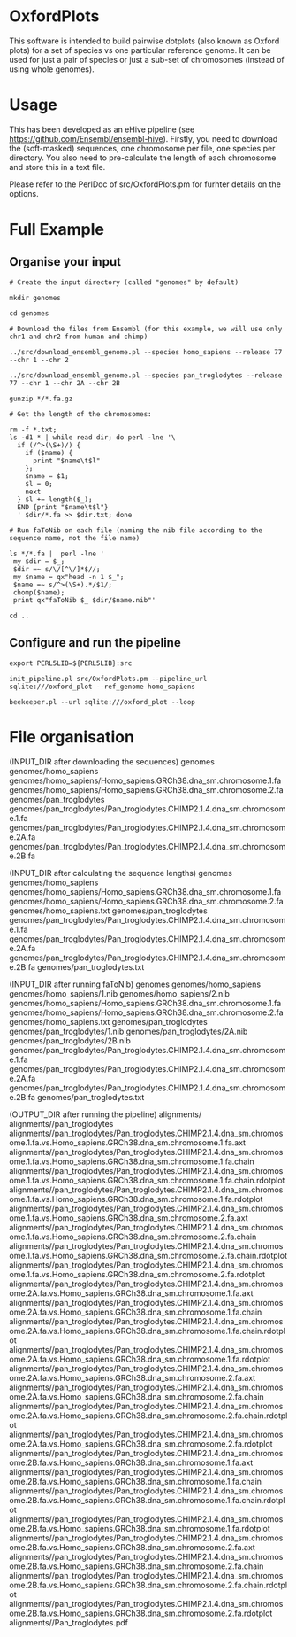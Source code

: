 OxfordPlots
===========

This software is intended to build pairwise dotplots (also known as Oxford plots) for a set of
species vs one particular reference genome. It can be used for just a pair of species or just a
sub-set of chromosomes (instead of using whole genomes).

Usage
=====

This has been developed as an eHive pipeline (see https://github.com/Ensembl/ensembl-hive). Firstly,
you need to download the (soft-masked) sequences, one chromosome per file, one species per
directory. You also need to pre-calculate the length of each chromosome and store this in a text
file.

Please refer to the PerlDoc of src/OxfordPlots.pm for furhter details on the options.

Full Example
============

Organise your input
-------------------

```
# Create the input directory (called "genomes" by default)

mkdir genomes

cd genomes

# Download the files from Ensembl (for this example, we will use only chr1 and chr2 from human and chimp)

../src/download_ensembl_genome.pl --species homo_sapiens --release 77 --chr 1 --chr 2

../src/download_ensembl_genome.pl --species pan_troglodytes --release 77 --chr 1 --chr 2A --chr 2B

gunzip */*.fa.gz

# Get the length of the chromosomes:

rm -f *.txt;
ls -d1 * | while read dir; do perl -lne '\
  if (/^>(\S+)/) {
    if ($name) {
      print "$name\t$l"
    };
    $name = $1;
    $l = 0;
    next
  } $l += length($_);
  END {print "$name\t$l"}
  ' $dir/*.fa >> $dir.txt; done

# Run faToNib on each file (naming the nib file according to the sequence name, not the file name)

ls */*.fa |  perl -lne '
 my $dir = $_;
 $dir =~ s/\/[^\/]*$//;
 my $name = qx"head -n 1 $_";
 $name =~ s/^>(\S+).*/$1/;
 chomp($name);
 print qx"faToNib $_ $dir/$name.nib"'

cd ..
```

Configure and run the pipeline
------------------------------

```
export PERL5LIB=${PERL5LIB}:src

init_pipeline.pl src/OxfordPlots.pm --pipeline_url sqlite:///oxford_plot --ref_genome homo_sapiens

beekeeper.pl --url sqlite:///oxford_plot --loop
```

File organisation
=================

(INPUT_DIR after downloading the sequences)
genomes
genomes/homo_sapiens
genomes/homo_sapiens/Homo_sapiens.GRCh38.dna_sm.chromosome.1.fa
genomes/homo_sapiens/Homo_sapiens.GRCh38.dna_sm.chromosome.2.fa
genomes/pan_troglodytes
genomes/pan_troglodytes/Pan_troglodytes.CHIMP2.1.4.dna_sm.chromosome.1.fa
genomes/pan_troglodytes/Pan_troglodytes.CHIMP2.1.4.dna_sm.chromosome.2A.fa
genomes/pan_troglodytes/Pan_troglodytes.CHIMP2.1.4.dna_sm.chromosome.2B.fa


(INPUT_DIR after calculating the sequence lengths)
genomes
genomes/homo_sapiens
genomes/homo_sapiens/Homo_sapiens.GRCh38.dna_sm.chromosome.1.fa
genomes/homo_sapiens/Homo_sapiens.GRCh38.dna_sm.chromosome.2.fa
genomes/homo_sapiens.txt
genomes/pan_troglodytes
genomes/pan_troglodytes/Pan_troglodytes.CHIMP2.1.4.dna_sm.chromosome.1.fa
genomes/pan_troglodytes/Pan_troglodytes.CHIMP2.1.4.dna_sm.chromosome.2A.fa
genomes/pan_troglodytes/Pan_troglodytes.CHIMP2.1.4.dna_sm.chromosome.2B.fa
genomes/pan_troglodytes.txt


(INPUT_DIR after running faToNib)
genomes
genomes/homo_sapiens
genomes/homo_sapiens/1.nib
genomes/homo_sapiens/2.nib
genomes/homo_sapiens/Homo_sapiens.GRCh38.dna_sm.chromosome.1.fa
genomes/homo_sapiens/Homo_sapiens.GRCh38.dna_sm.chromosome.2.fa
genomes/homo_sapiens.txt
genomes/pan_troglodytes
genomes/pan_troglodytes/1.nib
genomes/pan_troglodytes/2A.nib
genomes/pan_troglodytes/2B.nib
genomes/pan_troglodytes/Pan_troglodytes.CHIMP2.1.4.dna_sm.chromosome.1.fa
genomes/pan_troglodytes/Pan_troglodytes.CHIMP2.1.4.dna_sm.chromosome.2A.fa
genomes/pan_troglodytes/Pan_troglodytes.CHIMP2.1.4.dna_sm.chromosome.2B.fa
genomes/pan_troglodytes.txt


(OUTPUT_DIR after running the pipeline)
alignments/
alignments//pan_troglodytes
alignments//pan_troglodytes/Pan_troglodytes.CHIMP2.1.4.dna_sm.chromosome.1.fa.vs.Homo_sapiens.GRCh38.dna_sm.chromosome.1.fa.axt
alignments//pan_troglodytes/Pan_troglodytes.CHIMP2.1.4.dna_sm.chromosome.1.fa.vs.Homo_sapiens.GRCh38.dna_sm.chromosome.1.fa.chain
alignments//pan_troglodytes/Pan_troglodytes.CHIMP2.1.4.dna_sm.chromosome.1.fa.vs.Homo_sapiens.GRCh38.dna_sm.chromosome.1.fa.chain.rdotplot
alignments//pan_troglodytes/Pan_troglodytes.CHIMP2.1.4.dna_sm.chromosome.1.fa.vs.Homo_sapiens.GRCh38.dna_sm.chromosome.1.fa.rdotplot
alignments//pan_troglodytes/Pan_troglodytes.CHIMP2.1.4.dna_sm.chromosome.1.fa.vs.Homo_sapiens.GRCh38.dna_sm.chromosome.2.fa.axt
alignments//pan_troglodytes/Pan_troglodytes.CHIMP2.1.4.dna_sm.chromosome.1.fa.vs.Homo_sapiens.GRCh38.dna_sm.chromosome.2.fa.chain
alignments//pan_troglodytes/Pan_troglodytes.CHIMP2.1.4.dna_sm.chromosome.1.fa.vs.Homo_sapiens.GRCh38.dna_sm.chromosome.2.fa.chain.rdotplot
alignments//pan_troglodytes/Pan_troglodytes.CHIMP2.1.4.dna_sm.chromosome.1.fa.vs.Homo_sapiens.GRCh38.dna_sm.chromosome.2.fa.rdotplot
alignments//pan_troglodytes/Pan_troglodytes.CHIMP2.1.4.dna_sm.chromosome.2A.fa.vs.Homo_sapiens.GRCh38.dna_sm.chromosome.1.fa.axt
alignments//pan_troglodytes/Pan_troglodytes.CHIMP2.1.4.dna_sm.chromosome.2A.fa.vs.Homo_sapiens.GRCh38.dna_sm.chromosome.1.fa.chain
alignments//pan_troglodytes/Pan_troglodytes.CHIMP2.1.4.dna_sm.chromosome.2A.fa.vs.Homo_sapiens.GRCh38.dna_sm.chromosome.1.fa.chain.rdotplot
alignments//pan_troglodytes/Pan_troglodytes.CHIMP2.1.4.dna_sm.chromosome.2A.fa.vs.Homo_sapiens.GRCh38.dna_sm.chromosome.1.fa.rdotplot
alignments//pan_troglodytes/Pan_troglodytes.CHIMP2.1.4.dna_sm.chromosome.2A.fa.vs.Homo_sapiens.GRCh38.dna_sm.chromosome.2.fa.axt
alignments//pan_troglodytes/Pan_troglodytes.CHIMP2.1.4.dna_sm.chromosome.2A.fa.vs.Homo_sapiens.GRCh38.dna_sm.chromosome.2.fa.chain
alignments//pan_troglodytes/Pan_troglodytes.CHIMP2.1.4.dna_sm.chromosome.2A.fa.vs.Homo_sapiens.GRCh38.dna_sm.chromosome.2.fa.chain.rdotplot
alignments//pan_troglodytes/Pan_troglodytes.CHIMP2.1.4.dna_sm.chromosome.2A.fa.vs.Homo_sapiens.GRCh38.dna_sm.chromosome.2.fa.rdotplot
alignments//pan_troglodytes/Pan_troglodytes.CHIMP2.1.4.dna_sm.chromosome.2B.fa.vs.Homo_sapiens.GRCh38.dna_sm.chromosome.1.fa.axt
alignments//pan_troglodytes/Pan_troglodytes.CHIMP2.1.4.dna_sm.chromosome.2B.fa.vs.Homo_sapiens.GRCh38.dna_sm.chromosome.1.fa.chain
alignments//pan_troglodytes/Pan_troglodytes.CHIMP2.1.4.dna_sm.chromosome.2B.fa.vs.Homo_sapiens.GRCh38.dna_sm.chromosome.1.fa.chain.rdotplot
alignments//pan_troglodytes/Pan_troglodytes.CHIMP2.1.4.dna_sm.chromosome.2B.fa.vs.Homo_sapiens.GRCh38.dna_sm.chromosome.1.fa.rdotplot
alignments//pan_troglodytes/Pan_troglodytes.CHIMP2.1.4.dna_sm.chromosome.2B.fa.vs.Homo_sapiens.GRCh38.dna_sm.chromosome.2.fa.axt
alignments//pan_troglodytes/Pan_troglodytes.CHIMP2.1.4.dna_sm.chromosome.2B.fa.vs.Homo_sapiens.GRCh38.dna_sm.chromosome.2.fa.chain
alignments//pan_troglodytes/Pan_troglodytes.CHIMP2.1.4.dna_sm.chromosome.2B.fa.vs.Homo_sapiens.GRCh38.dna_sm.chromosome.2.fa.chain.rdotplot
alignments//pan_troglodytes/Pan_troglodytes.CHIMP2.1.4.dna_sm.chromosome.2B.fa.vs.Homo_sapiens.GRCh38.dna_sm.chromosome.2.fa.rdotplot
alignments//Pan_troglodytes.pdf
